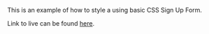 This is an example of how to style a using basic CSS Sign Up Form.

Link to live can be found [here](https://jameslusk.github.io/formStyling/).